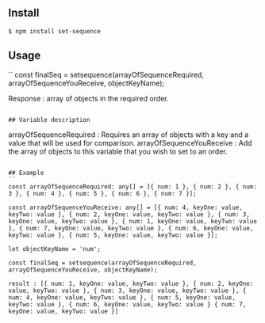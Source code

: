 ## Install

```
$ npm install set-sequence
```

## Usage
``
const finalSeq = setsequence(arrayOfSequenceRequired, arrayOfSequenceYouReceive, objectKeyName);

Response : array of objects in the required order.
```

## Variable description
```
arrayOfSequenceRequired : Requires an array of objects with a key and a value that will be used for comparison.
arrayOfSequenceYouReceive : Add the array of objects to this variable that you wish to set to an order.
```

## Example
``
const arrayOfSequenceRequired: any[] = [{ num: 1 }, { num: 2 }, { num: 3 }, { num: 4 }, { num: 5 }, { num: 6 }, { num: 7 }];

const arrayOfSequenceYouReceive: any[] = [{ num: 4, keyOne: value, keyTwo: value }, { num: 2, keyOne: value, keyTwo: value }, { num: 3, keyOne: value, keyTwo: value }, { num: 1, keyOne: value, keyTwo: value }, { num: 7, keyOne: value, keyTwo: value }, { num: 6, keyOne: value, keyTwo: value }, { num: 5, keyOne: value, keyTwo: value }];

let objectKeyName = 'num';

const finalSeq = setsequence(arrayOfSequenceRequired, arrayOfSequenceYouReceive, objectKeyName);

result : [{ num: 1, keyOne: value, keyTwo: value }, { num: 2, keyOne: value, keyTwo: value }, { num: 3, keyOne: value, keyTwo: value }, { num: 4, keyOne: value, keyTwo: value }, { num: 5, keyOne: value, keyTwo: value }, { num: 6, keyOne: value, keyTwo: value } { num: 7, keyOne: value, keyTwo: value }]

```
